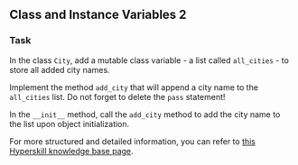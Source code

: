 ## Class and Instance Variables 2

### Task 

In the class `City`, add a mutable class variable - a list called `all_cities` - to store
all added city names.

Implement the method `add_city` that will append a city name to the `all_cities` list. Do not forget to delete the `pass` statement!

In the `__init__` method, call the `add_city` method to add the city name to the list upon object initialization.

For more structured and detailed information, you can refer to [this Hyperskill knowledge base page](https://hyperskill.org/learn/step/6981?utm_source=jba&utm_medium=jba_courses_links).